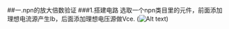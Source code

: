 ##一.npn的放大倍数验证
###1.搭建电路
选取一个npn类目里的元件，前面添加理想电流源产生Ib，后面添加理想电压源做Vce.
(![Alt text](https://github.com/eehyli/pictures/blob/master/schematic.jpg))